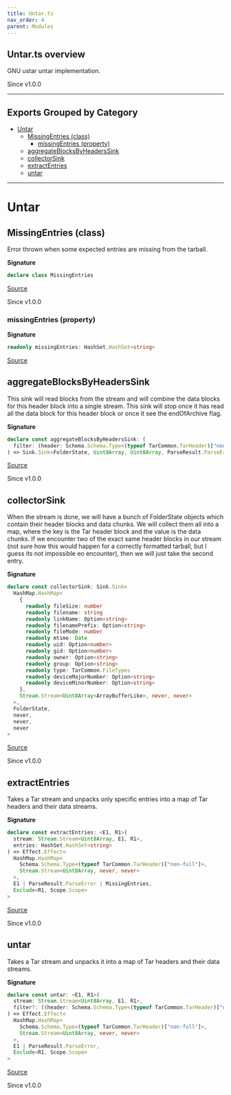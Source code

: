 ```yaml
---
title: Untar.ts
nav_order: 4
parent: Modules
---
```


## Untar.ts overview

GNU ustar untar implementation.

Since v1.0.0

---

## Exports Grouped by Category

- [Untar](#untar)
  - [MissingEntries (class)](#missingentries-class)
    - [missingEntries (property)](#missingentries-property)
  - [aggregateBlocksByHeadersSink](#aggregateblocksbyheaderssink)
  - [collectorSink](#collectorsink)
  - [extractEntries](#extractentries)
  - [untar](#untar-1)

---

# Untar

## MissingEntries (class)

Error thrown when some expected entries are missing from the tarball.

**Signature**

```ts
declare class MissingEntries
```

[Source](https://github.com/leonitousconforti/eftar/tree/main/src/Untar.ts#L188)

Since v1.0.0

### missingEntries (property)

**Signature**

```ts
readonly missingEntries: HashSet.HashSet<string>
```

[Source](https://github.com/leonitousconforti/eftar/tree/main/src/Untar.ts#L193)

## aggregateBlocksByHeadersSink

This sink will read blocks from the stream and will combine the data blocks
for this header block into a single stream. This sink will stop once it has
read all the data block for this header block or once it see the endOfArchive
flag.

**Signature**

```ts
declare const aggregateBlocksByHeadersSink: (
  filter: (header: Schema.Schema.Type<(typeof TarCommon.TarHeader)["non-full"]>) => boolean
) => Sink.Sink<FolderState, Uint8Array, Uint8Array, ParseResult.ParseError, never>
```

[Source](https://github.com/leonitousconforti/eftar/tree/main/src/Untar.ts#L61)

Since v1.0.0

## collectorSink

When the stream is done, we will have a bunch of FolderState objects which
contain their header blocks and data chunks. We will collect them all into a
map, where the key is the Tar header block and the value is the data chunks.
If we encounter two of the exact same header blocks in our stream (not sure
how this would happen for a correctly formatted tarball, but I guess its not
impossible eo encounter), then we will just take the second entry.

**Signature**

```ts
declare const collectorSink: Sink.Sink<
  HashMap.HashMap<
    {
      readonly fileSize: number
      readonly filename: string
      readonly linkName: Option<string>
      readonly filenamePrefix: Option<string>
      readonly fileMode: number
      readonly mtime: Date
      readonly uid: Option<number>
      readonly gid: Option<number>
      readonly owner: Option<string>
      readonly group: Option<string>
      readonly type: TarCommon.FileTypes
      readonly deviceMajorNumber: Option<string>
      readonly deviceMinorNumber: Option<string>
    },
    Stream.Stream<Uint8Array<ArrayBufferLike>, never, never>
  >,
  FolderState,
  never,
  never,
  never
>
```

[Source](https://github.com/leonitousconforti/eftar/tree/main/src/Untar.ts#L134)

Since v1.0.0

## extractEntries

Takes a Tar stream and unpacks only specific entries into a map of Tar
headers and their data streams.

**Signature**

```ts
declare const extractEntries: <E1, R1>(
  stream: Stream.Stream<Uint8Array, E1, R1>,
  entries: HashSet.HashSet<string>
) => Effect.Effect<
  HashMap.HashMap<
    Schema.Schema.Type<(typeof TarCommon.TarHeader)["non-full"]>,
    Stream.Stream<Uint8Array, never, never>
  >,
  E1 | ParseResult.ParseError | MissingEntries,
  Exclude<R1, Scope.Scope>
>
```

[Source](https://github.com/leonitousconforti/eftar/tree/main/src/Untar.ts#L206)

Since v1.0.0

## untar

Takes a Tar stream and unpacks it into a map of Tar headers and their data
streams.

**Signature**

```ts
declare const untar: <E1, R1>(
  stream: Stream.Stream<Uint8Array, E1, R1>,
  filter?: ((header: Schema.Schema.Type<(typeof TarCommon.TarHeader)["non-full"]>) => boolean) | undefined
) => Effect.Effect<
  HashMap.HashMap<
    Schema.Schema.Type<(typeof TarCommon.TarHeader)["non-full"]>,
    Stream.Stream<Uint8Array, never, never>
  >,
  E1 | ParseResult.ParseError,
  Exclude<R1, Scope.Scope>
>
```

[Source](https://github.com/leonitousconforti/eftar/tree/main/src/Untar.ts#L158)

Since v1.0.0
